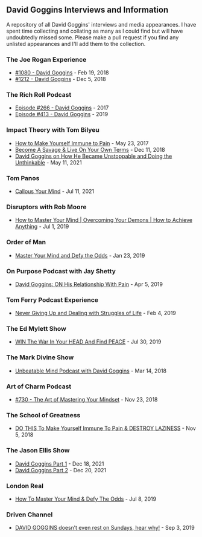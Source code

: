## David Goggins Interviews and Information
A repository of all David Goggins' interviews and media appearances. I have spent time collecting and collating as many as I could find but will have undoubtedly missed some. Please make a pull request if you find any unlisted appearances and I'll add them to the collection. 



### The Joe Rogan Experience
- [#1080 - David Goggins](https://www.youtube.com/watch?v=5tSTk1083VY) - Feb 19, 2018
- [#1212 - David Goggins](https://www.youtube.com/watch?v=BvWB7B8tXK8) - Dec 5, 2018

### The Rich Roll Podcast
- [Episode #266 - David Goggins](https://www.youtube.com/watch?v=bIacYjZHcs4) - 2017
- [Episode #413 - David Goggins](https://youtu.be/azROJC2YJ4g) - 2019

### Impact Theory with Tom Bilyeu
- [How to Make Yourself Immune to Pain](https://youtu.be/78I9dTB9vqM) - May 23, 2017
- [Become A Savage & Live On Your Own Terms](https://youtu.be/dIM7E8e9JKY) - Dec 11, 2018
- [David Goggins on How He Became Unstoppable and Doing the Unthinkable](https://youtu.be/Swj8GIIivXs) - May 11, 2021

### Tom Panos
- [Callous Your Mind](https://youtu.be/KlWEjVauqWs) - Jul 11, 2021

### Disruptors with Rob Moore 
- [How to Master Your Mind | Overcoming Your Demons | How to Achieve Anything](https://youtu.be/fl6X5dh6TFU) - Jul 1, 2019

### Order of Man
- [Master Your Mind and Defy the Odds](https://youtu.be/xR_CJA7-tEw) - Jan 23, 2019

### On Purpose Podcast with Jay Shetty 
- [David Goggins: ON His Relationship With Pain](https://youtu.be/Gz3yZC8ZJsA) - Apr 5, 2019

### Tom Ferry Podcast Experience
- [Never Giving Up and Dealing with Struggles of Life](https://youtu.be/YAx8MLyVEek) - Feb 4, 2019

### The Ed Mylett Show 
- [WIN The War In Your HEAD And Find PEACE](https://youtu.be/GdHW1YipmVo) - Jul 30, 2019

### The Mark Divine Show
- [Unbeatable Mind Podcast with David Goggins](https://youtu.be/QaHgJt-KDH0) - Mar 14, 2018

### Art of Charm Podcast 
- [#730 - The Art of Mastering Your Mindset](https://youtu.be/ueNtejxVY240) - Nov 23, 2018

### The School of Greatness
- [DO THIS To Make Yourself Immune To Pain & DESTROY LAZINESS](https://youtu.be/hMgMASVsA9Y) - Nov 5, 2018

### The Jason Ellis Show
- [David Goggins Part 1](https://youtu.be/eJ0kQMlewIQ) - Dec 18, 2021
- [David Goggins Part 2](https://youtu.be/tldYVI-8yJA) - Dec 20, 2021

### London Real 
- [How To Master Your Mind & Defy The Odds](https://londonreal.tv/david-goggins-cant-hurt-me/) - Jul 8, 2019

### Driven Channel
- [DAVID GOGGINS doesn’t even rest on Sundays, hear why!](https://youtu.be/9fmsUe_iFFA) - Sep 3, 2019
